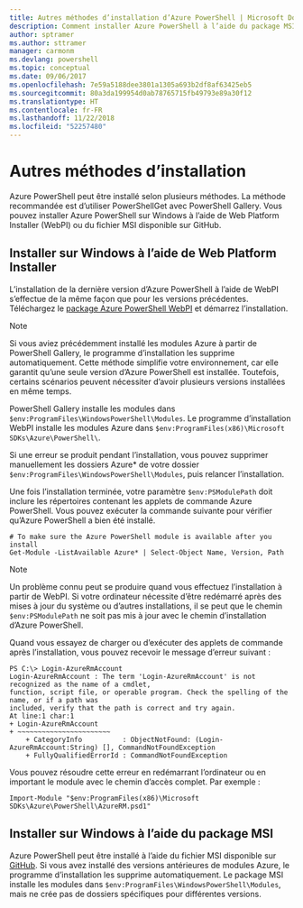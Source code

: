 ```yaml
---
title: Autres méthodes d’installation d’Azure PowerShell | Microsoft Docs
description: Comment installer Azure PowerShell à l’aide du package MSI ou de Web Platform Installer.
author: sptramer
ms.author: sttramer
manager: carmonm
ms.devlang: powershell
ms.topic: conceptual
ms.date: 09/06/2017
ms.openlocfilehash: 7e59a5188dee3801a1305a693b2df8af63425eb5
ms.sourcegitcommit: 80a3da199954d0ab78765715fb49793e89a30f12
ms.translationtype: HT
ms.contentlocale: fr-FR
ms.lasthandoff: 11/22/2018
ms.locfileid: "52257480"
---
```

# <a name="other-installation-methods"></a>Autres méthodes d’installation

Azure PowerShell peut être installé selon plusieurs méthodes. La méthode recommandée est d’utiliser PowerShellGet avec PowerShell Gallery. Vous pouvez installer Azure PowerShell sur Windows à l’aide de Web Platform Installer (WebPI) ou du fichier MSI disponible sur GitHub.
 
## <a name="install-on-windows-using-the-web-platform-installer"></a>Installer sur Windows à l’aide de Web Platform Installer

L’installation de la dernière version d’Azure PowerShell à l’aide de WebPI s’effectue de la même façon que pour les versions précédentes.
Téléchargez le [package Azure PowerShell WebPI](http://aka.ms/webpi-azps) et démarrez l’installation.

> [!NOTE]
> Si vous aviez précédemment installé les modules Azure à partir de PowerShell Gallery, le programme d’installation les supprime automatiquement. Cette méthode simplifie votre environnement, car elle garantit qu’une seule version d’Azure PowerShell est installée. Toutefois, certains scénarios peuvent nécessiter d’avoir plusieurs versions installées en même temps.
>
> PowerShell Gallery installe les modules dans `$env:ProgramFiles\WindowsPowerShell\Modules`. Le programme d’installation WebPI installe les modules Azure dans `$env:ProgramFiles(x86)\Microsoft SDKs\Azure\PowerShell\`.
>
> Si une erreur se produit pendant l’installation, vous pouvez supprimer manuellement les dossiers Azure\* de votre dossier `$env:ProgramFiles\WindowsPowerShell\Modules`, puis relancer l’installation.

Une fois l’installation terminée, votre paramètre `$env:PSModulePath` doit inclure les répertoires contenant les applets de commande Azure PowerShell. Vous pouvez exécuter la commande suivante pour vérifier qu’Azure PowerShell a bien été installé.

```powershell-interactive
# To make sure the Azure PowerShell module is available after you install
Get-Module -ListAvailable Azure* | Select-Object Name, Version, Path
```

> [!NOTE]
> Un problème connu peut se produire quand vous effectuez l’installation à partir de WebPI. Si votre ordinateur nécessite d’être redémarré après des mises à jour du système ou d’autres installations, il se peut que le chemin `$env:PSModulePath` ne soit pas mis à jour avec le chemin d’installation d’Azure PowerShell.

Quand vous essayez de charger ou d’exécuter des applets de commande après l’installation, vous pouvez recevoir le message d’erreur suivant :

```output
PS C:\> Login-AzureRmAccount
Login-AzureRmAccount : The term 'Login-AzureRmAccount' is not recognized as the name of a cmdlet,
function, script file, or operable program. Check the spelling of the name, or if a path was
included, verify that the path is correct and try again.
At line:1 char:1
+ Login-AzureRmAccount
+ ~~~~~~~~~~~~~~~~~~~~~~~
    + CategoryInfo          : ObjectNotFound: (Login-AzureRmAccount:String) [], CommandNotFoundException
    + FullyQualifiedErrorId : CommandNotFoundException
```

Vous pouvez résoudre cette erreur en redémarrant l’ordinateur ou en important le module avec le chemin d’accès complet. Par exemple : 

```powershell-interactive
Import-Module "$env:ProgramFiles(x86)\Microsoft SDKs\Azure\PowerShell\AzureRM.psd1"
```

## <a name="install-on-windows-using-the-msi-package"></a>Installer sur Windows à l’aide du package MSI

Azure PowerShell peut être installé à l’aide du fichier MSI disponible sur [GitHub](https://github.com/Azure/azure-powershell/releases/latest). Si vous avez installé des versions antérieures de modules Azure, le programme d’installation les supprime automatiquement. Le package MSI installe les modules dans `$env:ProgramFiles\WindowsPowerShell\Modules`, mais ne crée pas de dossiers spécifiques pour différentes versions.

